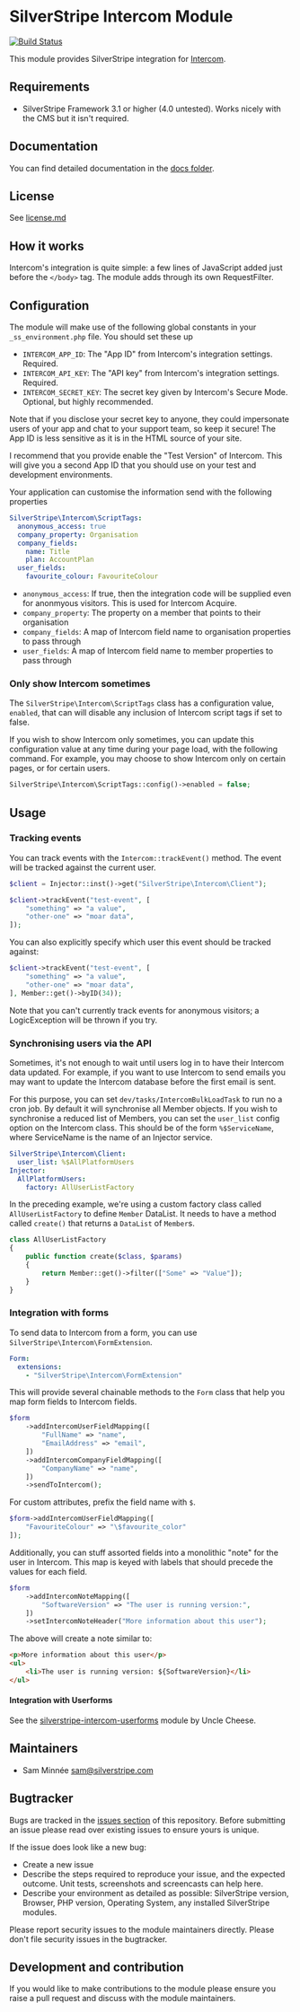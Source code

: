 # SilverStripe Intercom Module

[![Build Status](https://travis-ci.org/silverstripe/silverstripe-intercom.svg?branch=master)](https://travis-ci.org/silverstripe/silverstripe-intercom)

This module provides SilverStripe integration for [Intercom](https://www.intercom.io).

## Requirements

- SilverStripe Framework 3.1 or higher (4.0 untested). Works nicely with the CMS but it isn't required.

## Documentation

You can find detailed documentation in the [docs folder](docs/index.md).

## License

See [license.md](license.md)

## How it works

Intercom's integration is quite simple: a few lines of JavaScript added just before the `</body>` tag.
The module adds through its own RequestFilter.

## Configuration

The module will make use of the following global constants in your `_ss_environment.php` file. You should 
set these up

- `INTERCOM_APP_ID`: The "App ID" from Intercom's integration settings. Required.
- `INTERCOM_API_KEY`: The "API key" from Intercom's integration settings. Required.
- `INTERCOM_SECRET_KEY`: The secret key given by Intercom's Secure Mode. Optional, but highly recommended.

Note that if you disclose your secret key to anyone, they could impersonate users of your app and chat to 
your support team, so keep it secure! The App ID is less sensitive as it is in the HTML source of your 
site.

I recommend that you provide enable the "Test Version" of Intercom. This will give you a second App ID that
you should use on your test and development environments.

Your application can customise the information send with the following properties

```yml
SilverStripe\Intercom\ScriptTags:
  anonymous_access: true
  company_property: Organisation
  company_fields:
    name: Title
    plan: AccountPlan
  user_fields:
    favourite_colour: FavouriteColour
```

- `anonymous_access`: If true, then the integration code will be supplied even for anonmyous visitors.
   This is used for Intercom Acquire.
- `company_property`: The property on a member that points to their organisation
- `company_fields`: A map of Intercom field name to organisation properties to pass through
- `user_fields`: A map of Intercom field name to member properties to pass through

### Only show Intercom sometimes

The `SilverStripe\Intercom\ScriptTags` class has a configuration value, `enabled`, that can will
disable any inclusion of Intercom script tags if set to false.

If you wish to show Intercom only sometimes, you can update this configuration value at any time during
your page load, with the following command. For example, you may choose to show Intercom only on certain
pages, or for certain users.

```php
SilverStripe\Intercom\ScriptTags::config()->enabled = false;
```

## Usage

### Tracking events

You can track events with the `Intercom::trackEvent()` method. The event will be tracked against the
current user.

```php
$client = Injector::inst()->get("SilverStripe\Intercom\Client");

$client->trackEvent("test-event", [
    "something" => "a value",
    "other-one" => "moar data",
]);
```

You can also explicitly specify which user this event should be tracked against:

```php
$client->trackEvent("test-event", [
    "something" => "a value",
    "other-one" => "moar data",
], Member::get()->byID(34));
```

Note that you can't currently track events for anonymous visitors; a LogicException will be thrown if
you try.

### Synchronising users via the API

Sometimes, it's not enough to wait until users log in to have their Intercom data updated. For example, if
you want to use Intercom to send emails you may want to update the Intercom database before the first email
is sent.

For this purpose, you can set `dev/tasks/IntercomBulkLoadTask` to run no a cron job. By default it will
synchronise all Member objects. If you wish to synchronise a reduced list of Members, you can set the
`user_list` config option on the Intercom class. This should be of the form `%$ServiceName`, where
ServiceName is the name of an Injector service.

```yml
SilverStripe\Intercom\Client:
  user_list: %$AllPlatformUsers
Injector:
  AllPlatformUsers:
    factory: AllUserListFactory
```

In the preceding example, we're using a custom factory class called `AllUserListFactory` to define `Member`
DataList. It needs to have a method called `create()` that returns a `DataList` of `Member`s.

```php
class AllUserListFactory
{
    public function create($class, $params)
    {
        return Member::get()->filter(["Some" => "Value"]);
    }
}
```

### Integration with forms

To send data to Intercom from a form, you can use `SilverStripe\Intercom\FormExtension`.

```yml
Form:
  extensions:
    - "SilverStripe\Intercom\FormExtension"
```

This will provide several chainable methods to the `Form` class that help you map form fields to
Intercom fields.

```php
$form
    ->addIntercomUserFieldMapping([
        "FullName" => "name",
        "EmailAddress" => "email",
    ])
    ->addIntercomCompanyFieldMapping([
        "CompanyName" => "name",
    ])
    ->sendToIntercom();
```

For custom attributes, prefix the field name with `$`.

```php
$form->addIntercomUserFieldMapping([
    "FavouriteColour" => "\$favourite_color"
]);
```

Additionally, you can stuff assorted fields into a monolithic "note" for the user in Intercom. This map is
keyed with labels that should precede the values for each field.

```php
$form
    ->addIntercomNoteMapping([
        "SoftwareVersion" => "The user is running version:",
    ])
    ->setIntercomNoteHeader("More information about this user");
```

The above will create a note similar to:

```html
<p>More information about this user</p>
<ul>
    <li>The user is running version: ${SoftwareVersion}</li>
</ul>
```

#### Integration with Userforms

See the [silverstripe-intercom-userforms](https://github.com/unclecheese/silverstripe-intercom-userforms) module by Uncle Cheese.

## Maintainers
 
 * Sam Minnée <sam@silverstripe.com>
 
## Bugtracker

Bugs are tracked in the [issues section](https://github.com/silverstripe/silverstripe-intercom/issues) of this
repository. Before submitting an issue please read over existing issues to ensure yours is unique.
 
If the issue does look like a new bug:
 
 - Create a new issue
 - Describe the steps required to reproduce your issue, and the expected outcome. Unit tests, screenshots 
 and screencasts can help here.
 - Describe your environment as detailed as possible: SilverStripe version, Browser, PHP version, 
 Operating System, any installed SilverStripe modules.
 
Please report security issues to the module maintainers directly. Please don't file security issues in the bugtracker.
 
## Development and contribution

If you would like to make contributions to the module please ensure you raise a pull request and discuss with the module maintainers.
